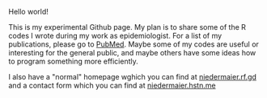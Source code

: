 Hello world!

This is my experimental Github page. My plan is to share some of the R codes I wrote during my work as epidemiologist. For a list of my publications, please go to [PubMed](https://pubmed.ncbi.nlm.nih.gov/?term=niedermaier+tobias&sort=date). Maybe some of my codes are useful or interesting for the general public, and maybe others have some ideas how to program something more efficiently.

I also have a "normal" homepage wghich you can find at [niedermaier.rf.gd](https://niedermaier.rf.gd) and a contact form which you can find at [niedermaier.hstn.me](https://niedermaier.hstn.me)
